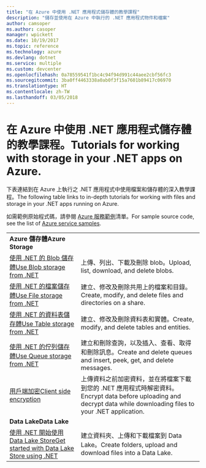 ```yaml
---
title: "在 Azure 中使用 .NET 應用程式儲存體的教學課程"
description: "儲存並使用在 Azure 中執行的 .NET 應用程式物件和檔案"
author: camsoper
ms.author: casoper
manager: wpickett
ms.date: 10/19/2017
ms.topic: reference
ms.technology: azure
ms.devlang: dotnet
ms.service: multiple
ms.custom: devcenter
ms.openlocfilehash: 0a78559541f1bc4c94f94d991c44aee2cbf56fc3
ms.sourcegitcommit: 3ba0ff4463338a0ab0f3f15a7601b89417c06970
ms.translationtype: HT
ms.contentlocale: zh-TW
ms.lasthandoff: 03/05/2018
---
```

# <a name="tutorials-for-working-with-storage-in-your-net-apps-on-azure"></a><span data-ttu-id="1b942-103">在 Azure 中使用 .NET 應用程式儲存體的教學課程。</span><span class="sxs-lookup"><span data-stu-id="1b942-103">Tutorials for working with storage in your .NET apps on Azure.</span></span>

<span data-ttu-id="1b942-104">下表連結到在 Azure 上執行之 .NET 應用程式中使用檔案和儲存體的深入教學課程。</span><span class="sxs-lookup"><span data-stu-id="1b942-104">The following table links to in-depth tutorials for working with files and storage in your .NET apps running on Azure.</span></span>

<span data-ttu-id="1b942-105">如需範例原始程式碼，請參閱 [Azure 服務範例](https://azure.microsoft.com/resources/samples/?platform=dotnet)清單。</span><span class="sxs-lookup"><span data-stu-id="1b942-105">For sample source code, see the list of [Azure service samples](https://azure.microsoft.com/resources/samples/?platform=dotnet).</span></span>

| | |
|---|---|
| <span data-ttu-id="1b942-106">**Azure 儲存體**</span><span class="sxs-lookup"><span data-stu-id="1b942-106">**Azure Storage**</span></span> ||
| <span data-ttu-id="1b942-107">[使用 .NET 的 Blob 儲存體][1]</span><span class="sxs-lookup"><span data-stu-id="1b942-107">[Use Blob storage from .NET][1]</span></span> | <span data-ttu-id="1b942-108">上傳、列出、下載及刪除 blob。</span><span class="sxs-lookup"><span data-stu-id="1b942-108">Upload, list, download, and delete blobs.</span></span> |
| <span data-ttu-id="1b942-109">[使用 .NET 的檔案儲存體][4]</span><span class="sxs-lookup"><span data-stu-id="1b942-109">[Use File storage from .NET][4]</span></span> | <span data-ttu-id="1b942-110">建立、修改及刪除共用上的檔案和目錄。</span><span class="sxs-lookup"><span data-stu-id="1b942-110">Create, modify, and delete files and directories on a share.</span></span> | 
| <span data-ttu-id="1b942-111">[使用 .NET 的資料表儲存體][3]</span><span class="sxs-lookup"><span data-stu-id="1b942-111">[Use Table storage from .NET][3]</span></span> | <span data-ttu-id="1b942-112">建立、修改及刪除資料表和實體。</span><span class="sxs-lookup"><span data-stu-id="1b942-112">Create, modify, and delete tables and entities.</span></span> |
| <span data-ttu-id="1b942-113">[使用 .NET 的佇列儲存體][2]</span><span class="sxs-lookup"><span data-stu-id="1b942-113">[Use Queue storage from .NET][2]</span></span> | <span data-ttu-id="1b942-114">建立和刪除查詢，以及插入、查看、取得和刪除訊息。</span><span class="sxs-lookup"><span data-stu-id="1b942-114">Create and delete queues and insert, peek, get, and delete messages.</span></span> |
| <span data-ttu-id="1b942-115">[用戶端加密][5]</span><span class="sxs-lookup"><span data-stu-id="1b942-115">[Client side encryption][5]</span></span> | <span data-ttu-id="1b942-116">上傳資料之前加密資料，並在將檔案下載到您的 .NET 應用程式時解密資料。</span><span class="sxs-lookup"><span data-stu-id="1b942-116">Encrypt data before uploading and decrypt data while downloading files to your .NET application.</span></span> 
|<span data-ttu-id="1b942-117">**Data Lake**</span><span class="sxs-lookup"><span data-stu-id="1b942-117">**Data Lake**</span></span>||
| <span data-ttu-id="1b942-118">[使用 .NET 開始使用 Data Lake Store][6]</span><span class="sxs-lookup"><span data-stu-id="1b942-118">[Get started with Data Lake Store using .NET][6]</span></span> | <span data-ttu-id="1b942-119">建立資料夾、上傳和下載檔案到 Data Lake。</span><span class="sxs-lookup"><span data-stu-id="1b942-119">Create folders, upload and download files into a Data Lake.</span></span> | 

[1]: /azure/storage/storage-dotnet-how-to-use-blobs
[2]: /azure/storage/storage-dotnet-how-to-use-queues
[3]: /azure/storage/storage-dotnet-how-to-use-tables
[4]: /azure/storage/storage-dotnet-how-to-use-files
[5]: /azure/storage/storage-client-side-encryption
[6]: /azure/data-lake-store/data-lake-store-get-started-net-sdk